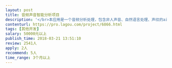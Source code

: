 ```yaml
---                
layout: post       
title: 音频声音智能分析项目           
description: '</br>本应用是一个音频分析处理，包含非人声音、自然语言处理、声纹的ai应用。</br>一、功能要求：</br>根据输入的连续音频，实时分析并给出分析结果和数据，包括：异常非人声的声响识别、呼喊求救识别、痛苦叫唤识别、特定语言词语短句识别、人声或者说话者身份。</br>二、声纹和语句识别有多家产品，其他的没有看到。</br>三、承接团队需要有自然语言处理、音频分析、声纹相关的技术或者项目经验。</br>这个项目和之前发布的“音频声音分析 ”是同一个，这次是细化，谢谢！</br>'     
contenturl: https://pro.lagou.com/project/6866.html      
tags: [其他开发]            
salary: 50000元以上          
publish_time: 2018-03-21 13:51:10         
review: 2541人                   
apply: 2人                   
recommend: 5人                   
time_range: 3个月以上              
---                 
```

